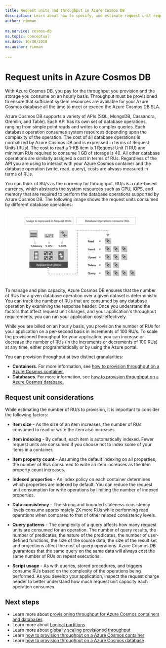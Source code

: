 ```yaml
---
title: Request units and throughput in Azure Cosmos DB
description: Learn about how to specify, and estimate request unit requirements in Azure Cosmos DB
author: rimman

ms.service: cosmos-db
ms.topic: conceptual
ms.date: 10/30/2018
ms.author: rimman

---
```

# Request units in Azure Cosmos DB

With Azure Cosmos DB, you pay for the throughput you provision and the storage you consume on an hourly basis. Throughput must be provisioned to ensure that sufficient system resources are available for your Azure Cosmos database all the time to meet or exceed the Azure Cosmos DB SLA.

Azure Cosmos DB supports a variety of APIs (SQL, MongoDB, Cassandra, Gremlin, and Table). Each API has its own set of database operations, ranging from simple point reads and writes to complex queries. Each database operation consumes system resources depending upon the complexity of the operation.  The cost of all database operations is normalized by Azure Cosmos DB and is expressed in terms of Request Units (RUs). The cost to read a 1-KB item is 1 Request Unit (1 RU) and minimum RUs required to consume 1 GB of storage is 40. All other database operations are similarly assigned a cost in terms of RUs. Regardless of the API you are using to interact with your Azure Cosmos container and the database operation (write, read, query), costs are always measured in terms of RUs.

You can think of RU/s as the currency for throughput. RU/s is a rate-based currency, which abstracts the system resources such as CPU, IOPS, and memory that are required to perform the database operations supported by Azure Cosmos DB. The following image shows the request units consumed by different database operations:

![Database operations consume request units](./media/request-units/request-units.png)

To manage and plan capacity, Azure Cosmos DB ensures that the number of RUs for a given database operation over a given dataset is deterministic. You can track the number of RUs that are consumed by any database operation by examining the response header. Once you understand the factors that affect request unit charges, and your application's throughput requirements, you can run your application cost-effectively.

While you are billed on an hourly basis, you provision the number of RUs for your application on a per-second basis in increments of 100 RU/s. To scale the provisioned throughput for your application, you can increase or decrease the number of RUs (in the increments or decrements of 100 RUs) at any time, either programmatically or by using the Azure portal.

You can provision throughput at two distinct granularities: 

* **Containers**. For more information, see [how to provision throughput on a Azure Cosmos container.](how-to-provision-container-throughput.md)
* **Databases**. For more information, see [how to provision throughput on a Azure Cosmos database.](how-to-provision-database-throughput.md)

## Request unit considerations

While estimating the number of RU/s to provision, it is important to consider the following factors:

* **Item size** - As the size of an item increases, the number of RUs consumed to read or write the item also increases.

* **Item indexing** - By default, each item is automatically indexed. Fewer request units are consumed if you choose not to index some of your items in a container.

* **Item property count** - Assuming the default indexing on all properties, the number of RUs consumed to write an item increases as the item property count increases.

* **Indexed properties** - An index policy on each container determines which properties are indexed by default. You can reduce the request unit consumption for write operations by limiting the number of indexed properties.

* **Data consistency** - The strong and bounded staleness consistency levels consume approximately 2X more RUs while performing read operations when compared to that of other relaxed consistency levels.

* **Query patterns** - The complexity of a query affects how many request units are consumed for an operation. The number of query results, the number of predicates, the nature of the predicates, the number of user-defined functions, the size of the source data, the size of the result set and projections affect the cost of query operations. Azure Cosmos DB guarantees that the same query on the same data will always cost the same number of RUs on repeat executions.

* **Script usage** - As with queries, stored procedures, and triggers consume RUs based on the complexity of the operations being performed. As you develop your application, inspect the request charge header to better understand how much request unit capacity each operation consumes.

## Next steps

* Learn more about [provisioning throughput for Azure Cosmos containers and databases](set-throughput.md)
* Learn more about [Logical partitions](partition-data.md)
* Learn more about [globally scaling provisioned throughput](scaling-throughput.md)
* Learn [how to provision throughput on a Azure Cosmos container](how-to-provision-container-throughput.md)
* Learn [how to provision throughput on a Azure Cosmos database](how-to-provision-database-throughput.md)
